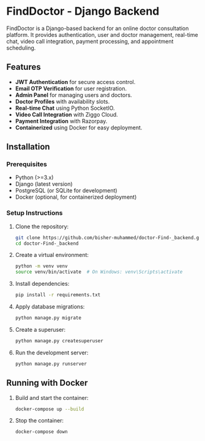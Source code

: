 # FindDoctor - Django Backend

FindDoctor is a Django-based backend for an online doctor consultation platform. It provides authentication, user and doctor management, real-time chat, video call integration, payment processing, and appointment scheduling.

## Features

- **JWT Authentication** for secure access control.
- **Email OTP Verification** for user registration.
- **Admin Panel** for managing users and doctors.
- **Doctor Profiles** with availability slots.
- **Real-time Chat** using Python SocketIO.
- **Video Call Integration** with Ziggo Cloud.
- **Payment Integration** with Razorpay.
- **Containerized** using Docker for easy deployment.

## Installation

### Prerequisites

- Python (>=3.x)
- Django (latest version)
- PostgreSQL (or SQLite for development)
- Docker (optional, for containerized deployment)

### Setup Instructions

1. Clone the repository:
   ```sh
   git clone https://github.com/bisher-muhammed/doctor-Find-_backend.git
   cd doctor-Find-_backend
   ```
2. Create a virtual environment:
   ```sh
   python -m venv venv
   source venv/bin/activate  # On Windows: venv\Scripts\activate
   ```
3. Install dependencies:
   ```sh
   pip install -r requirements.txt
   ```
4. Apply database migrations:
   ```sh
   python manage.py migrate
   ```
5. Create a superuser:
   ```sh
   python manage.py createsuperuser
   ```
6. Run the development server:
   ```sh
   python manage.py runserver
   ```

## Running with Docker

1. Build and start the container:
   ```sh
   docker-compose up --build
   ```
2. Stop the container:
   ```sh
   docker-compose down
   ```






